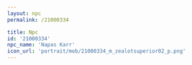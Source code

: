 ```yaml
---
layout: npc
permalink: /21000334

title: Npc
id: '21000334'
npc_name: 'Napas Karr'
icon_url: 'portrait/mob/21000334_m_zealotsuperior02_p.png'
---
```

